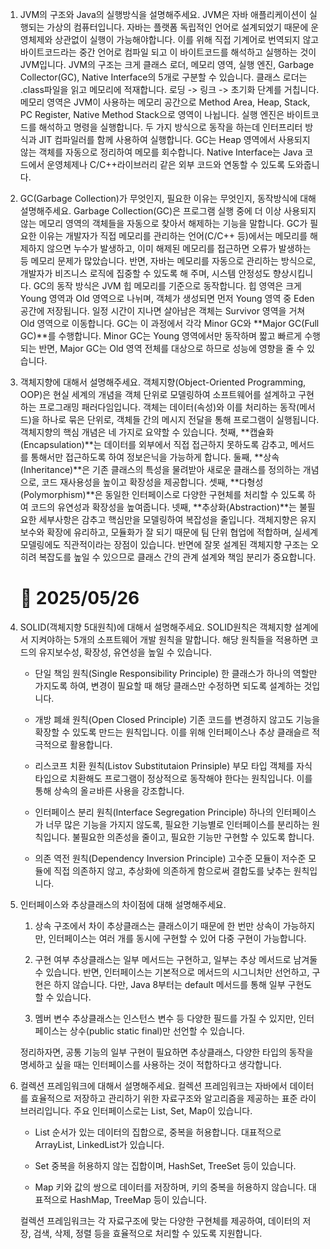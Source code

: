 1. JVM의 구조와 Java의 실행방식을 설명해주세요.
   JVM은 자바 애플리케이션이 실행되는 가상의 컴퓨터입니다. 자바는 플랫폼 독립적인 언어로 설계되었기 때문에 운영체제와 상관없이 실행이 가능해야합니다. 이를 위해 직접 기계어로 번역되지 않고 바이트코드라는 중간 언어로 컴파일 되고 이 바이트코드를 해석하고 실행하는 것이 JVM입니다.
   JVM의 구조는 크게 클래스 로더, 메모리 영역, 실행 엔진, Garbage Collector(GC), Native Interface의 5개로 구분할 수 있습니다.
   클래스 로더는 .class파일을 읽고 메모리에 적재합니다. 로딩 -> 링크 -> 초기화 단계를 거칩니다.
   메모리 영역은 JVM이 사용하는 메모리 공간으로 Method Area, Heap, Stack, PC Register, Native Method Stack으로 영역이 나뉩니다.
   실행 엔진은 바이트코드를 해석하고 명령을 실행합니다. 두 가지 방식으로 동작을 하는데 인터프리터 방식과 JIT 컴파일러를 함께 사용하여 실행합니다.
   GC는 Heap 영역에서 사용되지 않는 객체를 자동으로 정리하여 메모를 회수합니다.
   Native Interface는 Java 코드에서 운영체제나 C/C++라이브러리 같은 외부 코드와 연동할 수 있도록 도와줍니다.
2. GC(Garbage Collection)가 무엇인지, 필요한 이유는 무엇인지, 동작방식에 대해 설명해주세요.
   Garbage Collection(GC)은 프로그램 실행 중에 더 이상 사용되지 않는 메모리 영역의 객체들을 자동으로 찾아서 해제하는 기능을 말합니다.
   GC가 필요한 이유는 개발자가 직접 메모리를 관리하는 언어(C/C++ 등)에서는 메모리를 해제하지 않으면 누수가 발생하고, 이미 해제된 메모리를 접근하면 오류가 발생하는 등 메모리 문제가 많았습니다. 반면, 자바는 메모리를 자동으로 관리하는 방식으로, 개발자가 비즈니스 로직에 집중할 수 있도록 해 주며, 시스템 안정성도 향상시킵니다.
   GC의 동작 방식은 JVM 힙 메모리를 기준으로 동작합니다. 힙 영역은 크게 Young 영역과 Old 영역으로 나뉘며, 객체가 생성되면 먼저 Young 영역 중 Eden 공간에 저장됩니다. 일정 시간이 지나면 살아남은 객체는 Survivor 영역을 거쳐 Old 영역으로 이동합니다. GC는 이 과정에서 각각 Minor GC와 **Major GC(Full GC)**를 수행합니다. Minor GC는 Young 영역에서만 동작하며 짧고 빠르게 수행되는 반면, Major GC는 Old 영역 전체를 대상으로 하므로 성능에 영향을 줄 수 있습니다.

3. 객체지향에 대해서 설명해주세요.
   객체지향(Object-Oriented Programming, OOP)은 현실 세계의 개념을 객체 단위로 모델링하여 소프트웨어를 설계하고 구현하는 프로그래밍 패러다임입니다. 객체는 데이터(속성)와 이를 처리하는 동작(메서드)을 하나로 묶은 단위로, 객체들 간의 메시지 전달을 통해 프로그램이 실행됩니다.
   객체지향의 핵심 개념은 네 가지로 요약할 수 있습니다.
   첫째, **캡슐화(Encapsulation)**는 데이터를 외부에서 직접 접근하지 못하도록 감추고, 메서드를 통해서만 접근하도록 하여 정보은닉을 가능하게 합니다.
   둘째, **상속(Inheritance)**은 기존 클래스의 특성을 물려받아 새로운 클래스를 정의하는 개념으로, 코드 재사용성을 높이고 확장성을 제공합니다.
   셋째, **다형성(Polymorphism)**은 동일한 인터페이스로 다양한 구현체를 처리할 수 있도록 하여 코드의 유연성과 확장성을 높여줍니다.
   넷째, **추상화(Abstraction)**는 불필요한 세부사항은 감추고 핵심만을 모델링하여 복잡성을 줄입니다.
   객체지향은 유지보수와 확장에 유리하고, 모듈화가 잘 되기 때문에 팀 단위 협업에 적합하며, 실세계 모델링에도 직관적이라는 장점이 있습니다. 반면에 잘못 설계된 객체지향 구조는 오히려 복잡도를 높일 수 있으므로 클래스 간의 관계 설계와 책임 분리가 중요합니다.

   # 📅 2025/05/26

4. SOLID(객체지향 5대원칙)에 대해서 설명해주세요.
   SOLID원칙은 객체지향 설계에서 지켜야하는 5개의 소프트웨어 개발 원칙을 말합니다. 해당 원칙들을 적용하면 코드의 유지보수성, 확장성, 유연성을 높일 수 있습니다.

   - 단일 책임 원칙(Single Responsibility Principle)
     한 클래스가 하나의 역할만 가지도록 하여, 변경이 필요할 때 해당 클래스만 수정하면 되도록 설계하는 것입니다.

   - 개방 폐쇄 원칙(Open Closed Principle)
     기존 코드를 변경하지 않고도 기능을 확장할 수 있도록 만드는 원칙입니다. 이를 위해 인터페이스나 추상 클래슬르 적극적으로 활용합니다.

   - 리스코프 치환 원칙(Listov Substitutaion Prinsiple)
     부모 타입 객체를 자식 타입으로 치환해도 프로그램이 정상적으로 동작해야 한다는 원칙입니다. 이를 통해 상속의 올ㄹ바른 사용을 강조합니다.

   - 인터페이스 분리 원칙(Interface Segregation Principle)
     하나의 인터페이스가 너무 많은 기능을 가지지 않도록, 필요한 기능별로 인터페이스를 분리하는 원칙입니다. 불필요한 의존성을 줄이고, 필요한 기능만 구현할 수 있도록 합니다.

   - 의존 역전 원칙(Dependency Inversion Principle)
     고수준 모듈이 저수준 모듈에 직접 의존하지 않고, 추상화에 의존하게 함으로써 결합도를 낮추는 원칙입니다.

5. 인터페이스와 추상클래스의 차이점에 대해 설명해주세요.

   1. 상속 구조에서 차이
      추상클래스는 클래스이기 때문에 한 번만 상속이 가능하지만, 인터페이스는 여러 개를 동시에 구현할 수 있어 다중 구현이 가능합니다.

   2. 구현 여부
      추상클래스는 일부 메서드는 구현하고, 일부는 추상 메서드로 남겨둘 수 있습니다.
      반면, 인터페이스는 기본적으로 메서드의 시그니처만 선언하고, 구현은 하지 않습니다. 다만, Java 8부터는 default 메서드를 통해 일부 구현도 할 수 있습니다.

   3. 멤버 변수
      추상클래스는 인스턴스 변수 등 다양한 필드를 가질 수 있지만, 인터페이스는 상수(public static final)만 선언할 수 있습니다.

   정리하자면,
   공통 기능의 일부 구현이 필요하면 추상클래스, 다양한 타입의 동작을 명세하고 싶을 때는 인터페이스를 사용하는 것이 적합하다고 생각합니다.

6. 컬렉션 프레임워크에 대해서 설명해주세요.
   컬렉션 프레임워크는 자바에서 데이터를 효율적으로 저장하고 관리하기 위한 자료구조와 알고리즘을 제공하는 표준 라이브러리입니다.
   주요 인터페이스로는 List, Set, Map이 있습니다.

   - List
     순서가 있는 데이터의 집합으로, 중복을 허용합니다. 대표적으로 ArrayList, LinkedList가 있습니다.

   - Set
     중복을 허용하지 않는 집합이며, HashSet, TreeSet 등이 있습니다.

   - Map
     키와 값의 쌍으로 데이터를 저장하며, 키의 중복을 허용하지 않습니다. 대표적으로 HashMap, TreeMap 등이 있습니다.

   컬렉션 프레임워크는 각 자료구조에 맞는 다양한 구현체를 제공하여, 데이터의 저장, 검색, 삭제, 정렬 등을 효율적으로 처리할 수 있도록 지원합니다.
